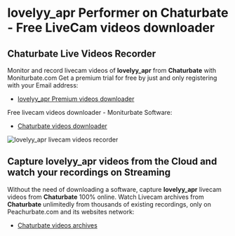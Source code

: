 # lovelyy_apr Performer on Chaturbate - Free LiveCam videos downloader

## Chaturbate Live Videos Recorder

Monitor and record livecam videos of **lovelyy_apr** from **Chaturbate** with Moniturbate.com
Get a premium trial for free by just and only registering with your Email address:
* [lovelyy_apr Premium videos downloader](https://moniturbate.com/request-demo-licence-key.html)

Free livecam videos downloader - Moniturbate Software:
* [Chaturbate videos downloader](https://moniturbate.com/moniturbate-download-software.html)

![lovelyy_apr livecam videos recorder](https://peachurnet.com/templates/moniturbate-software.png)


## Capture lovelyy_apr videos from the Cloud and watch your recordings on Streaming

Without the need of downloading a software, capture **lovelyy_apr** livecam videos from **Chaturbate** 100% online.
Watch Livecam archives from **Chaturbate** unlimitedly from thousands of existing recordings, only on Peachurbate.com and its websites network:
* [Chaturbate videos archives](https://peachurnet.com/)